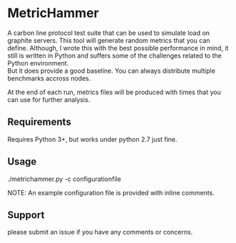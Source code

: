 # MetricHammer
A carbon line protocol test suite that can be used to simulate load on graphite servers.  This tool
will generate random metrics that you can define.  Although, I wrote this with the best possible performance
in mind, it still is written in Python and suffers some of the challenges related to the Python environment.  
But it does provide a good baseline.  You can always distribute multiple benchmarks accross nodes.  

At the end of each run, metrics files will be produced with times that you can use for further analysis.

## Requirements
Requires Python 3+, but works under python 2.7 just fine.

## Usage
./metrichammer.py -c configurationfile

NOTE: An example configuration file is provided with inline comments.

## Support
please submit an issue if you have any comments or concerns.

